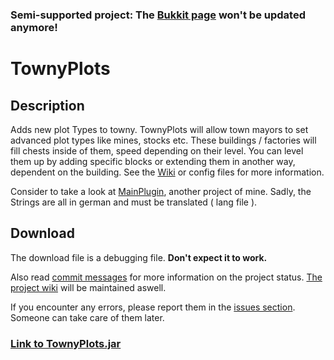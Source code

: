 ### Semi-supported project: The [Bukkit page](https://dev.bukkit.org/projects/townyplots) won't be updated anymore!

# TownyPlots
## Description

Adds new plot Types to towny.
TownyPlots will allow town mayors to set advanced plot types like mines, stocks etc. 
These buildings / factories will fill chests inside of them, speed depending on their level. You can level them up by adding specific blocks or extending them in another way, dependent on the building. 
See the [Wiki](https://github.com/Pommesritter/TownyPlots/wiki) or config files for more information.

Consider to take a look at [MainPlugin](https://github.com/herbertsfundgrube/GSplugin), another project of mine. 
Sadly, the Strings are all in german and must be translated ( lang file ). 


## Download

The download file is a debugging file. **Don't expect it to work.**

Also read [commit messages](https://github.com/Pommesritter/TownyPlots/commits/master) for more information on the project status. [The project wiki](https://github.com/Pommesritter/TownyPlots/wiki/) will be maintained aswell.

If you encounter any errors, please report them in the [issues section](https://github.com/Pommesritter/TownyPlots/issues). Someone can take care of them later.

### **[Link to TownyPlots.jar](https://github.com/Pommesritter/TownyPlots/blob/master/downloads/TownyPlots.jar)**


